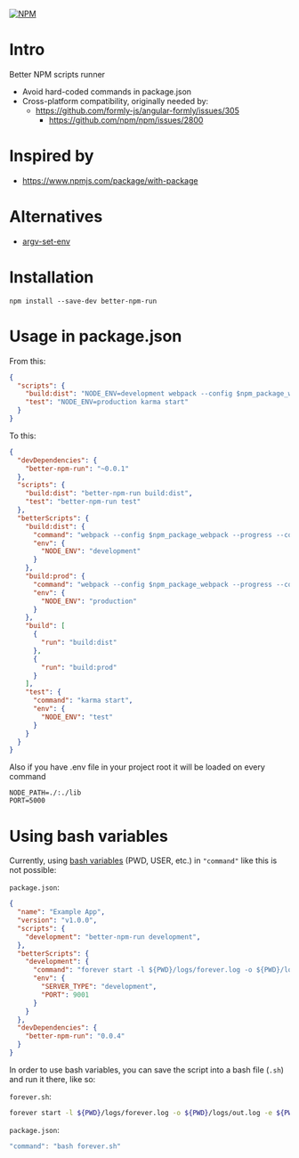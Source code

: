 [![NPM](https://nodei.co/npm/better-npm-run.png)](https://npmjs.org/package/better-npm-run)

# Intro

Better NPM scripts runner

- Avoid hard-coded commands in package.json
- Cross-platform compatibility, originally needed by:
    - https://github.com/formly-js/angular-formly/issues/305
        - https://github.com/npm/npm/issues/2800

# Inspired by

- https://www.npmjs.com/package/with-package

# Alternatives

- [argv-set-env](https://github.com/kentcdodds/argv-set-env)

# Installation

`npm install --save-dev better-npm-run`

# Usage in package.json

From this:
``` json
{
  "scripts": {
    "build:dist": "NODE_ENV=development webpack --config $npm_package_webpack --progress --colors",
    "test": "NODE_ENV=production karma start"
  }
}
```

To this:
``` json
{
  "devDependencies": {
    "better-npm-run": "~0.0.1"
  },
  "scripts": {
    "build:dist": "better-npm-run build:dist",
    "test": "better-npm-run test"
  },
  "betterScripts": {
    "build:dist": {
      "command": "webpack --config $npm_package_webpack --progress --colors",
      "env": {
        "NODE_ENV": "development"
      }
    },
    "build:prod": {
      "command": "webpack --config $npm_package_webpack --progress --colors",
      "env": {
        "NODE_ENV": "production"
      }
    },
    "build": [
      {
        "run": "build:dist"
      },
      {
        "run": "build:prod"
      }
    ],
    "test": {
      "command": "karma start",
      "env": {
        "NODE_ENV": "test"
      }
    }
  }
}
```

Also if you have .env file in your project root it will be loaded on every command

```
NODE_PATH=./:./lib
PORT=5000
```

# Using bash variables

Currently, using [bash variables](http://tldp.org/LDP/abs/html/internalvariables.html) (PWD, USER, etc.) in `"command"` like this is not possible: 

`package.json`:
``` JSON
{
  "name": "Example App",
  "version": "v1.0.0",
  "scripts": {
    "development": "better-npm-run development",
  },
  "betterScripts": {
    "development": {
      "command": "forever start -l ${PWD}/logs/forever.log -o ${PWD}/logs/out.log -e ${PWD}/logs/errors.log -a index.js",
      "env": {
        "SERVER_TYPE": "development",
        "PORT": 9001
      }
    }
  },
  "devDependencies": {
    "better-npm-run": "0.0.4"
  }
}
```

In order to use bash variables, you can save the script into a bash file (`.sh`) and run it there, like so:

`forever.sh`:
``` bash
forever start -l ${PWD}/logs/forever.log -o ${PWD}/logs/out.log -e ${PWD}/logs/errors.log -a index.js
```

`package.json`:
``` javascript
"command": "bash forever.sh"
```
